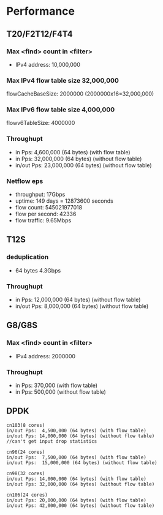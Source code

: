 # Performance
## T20/F2T12/F4T4
### Max \<find\> count in \<filter\>
- IPv4 address: 10,000,000

### Max IPv4 flow table size 32,000,000
flowCacheBaseSize: 2000000 (2000000x16=32,000,000)

### Max IPv6 flow table size 4,000,000
flowv6TableSize: 4000000

### Throughupt
- in Pps: 4,600,000 (64 bytes) (with flow table)
- in Pps: 32,000,000 (64 bytes) (without flow table)
- in/out Pps: 23,000,000 (64 bytes) (without flow table)

### Netflow eps
- throughput:   17Gbps
- uptime:  149 days = 12873600 seconds
- flow count:  545021977018
- flow per second: 42336
- flow traffic: 9.65Mbps

## T12S
### deduplication
- 64 bytes 4.3Gbps
### Throughupt
- in Pps: 12,000,000 (64 bytes) (without flow table)
- in/out Pps: 8,000,000 (64 bytes) (without flow table)

## G8/G8S
### Max \<find\> count in \<filter\>
- IPv4 address: 2000000
### Throughupt
- in Pps: 370,000 (with flow table)
- in Pps: 500,000 (without flow table)

## DPDK 
```
cn103(8 cores)
in/out Pps:  4,500,000 (64 bytes) (with flow table)
in/out Pps: 14,000,000 (64 bytes) (without flow table)
//can't get input drop statistics

cn96(24 cores)
in/out Pps:  7,500,000 (64 bytes) (with flow table)
in/out Pps:  15,000,000 (64 bytes) (without flow table)

cn98(32 cores)
in/out Pps: 14,000,000 (64 bytes) (with flow table)
in/out Pps: 32,000,000 (64 bytes) (without flow table)

cn106(24 cores)
in/out Pps: 20,000,000 (64 bytes) (with flow table)
in/out Pps: 42,000,000 (64 bytes) (without flow table)
```
